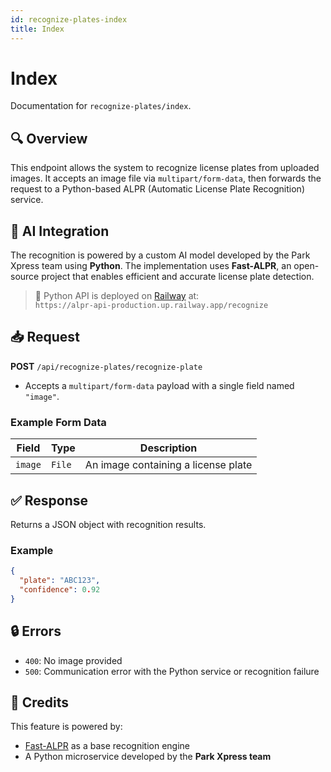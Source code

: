 ```yaml
---
id: recognize-plates-index
title: Index
---
```


# Index

Documentation for `recognize-plates/index`.

## 🔍 Overview

This endpoint allows the system to recognize license plates from uploaded images. It accepts an image file via `multipart/form-data`, then forwards the request to a Python-based ALPR (Automatic License Plate Recognition) service.

## 🧠 AI Integration

The recognition is powered by a custom AI model developed by the Park Xpress team using **Python**. The implementation uses **Fast-ALPR**, an open-source project that enables efficient and accurate license plate detection.

> 📍 Python API is deployed on [Railway](https://railway.app/) at:  
> `https://alpr-api-production.up.railway.app/recognize`

## 📥 Request

**POST** `/api/recognize-plates/recognize-plate`

- Accepts a `multipart/form-data` payload with a single field named `"image"`.

### Example Form Data

| Field   | Type   | Description                         |
| ------- | ------ | ----------------------------------- |
| `image` | `File` | An image containing a license plate |

## ✅ Response

Returns a JSON object with recognition results.

### Example

```json
{
  "plate": "ABC123",
  "confidence": 0.92
}
```

## 🔒 Errors

- `400`: No image provided
- `500`: Communication error with the Python service or recognition failure

## 🤖 Credits

This feature is powered by:

- [Fast-ALPR](https://github.com/openalpr/openalpr) as a base recognition engine
- A Python microservice developed by the **Park Xpress team**

